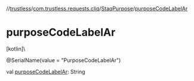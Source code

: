 //[trustless](../../../index.md)/[com.trustless.requests.cliq](../index.md)/[StaqPurpose](index.md)/[purposeCodeLabelAr](purpose-code-label-ar.md)

# purposeCodeLabelAr

[kotlin]\

@SerialName(value = &quot;PurposeCodeLabelAr&quot;)

val [purposeCodeLabelAr](purpose-code-label-ar.md): String
